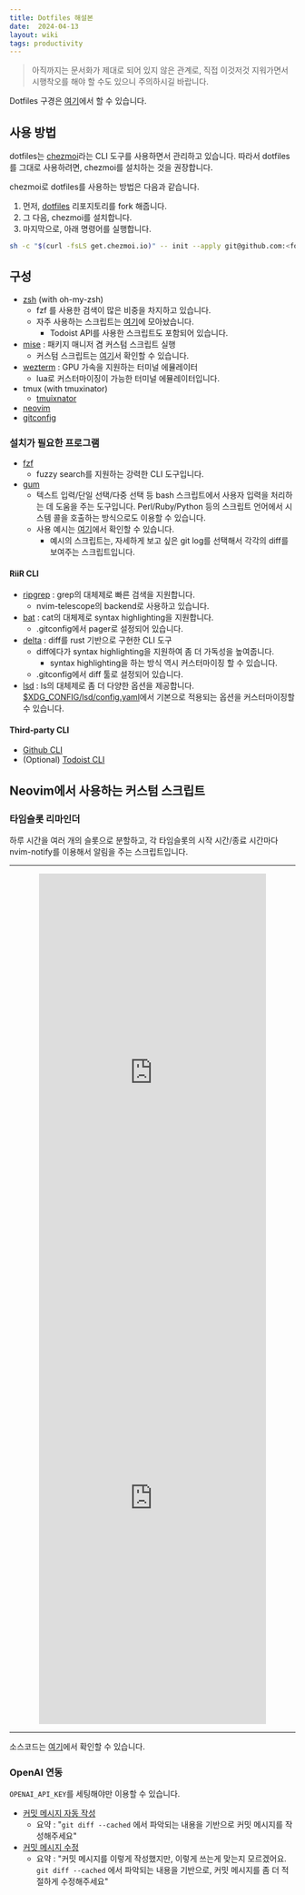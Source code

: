 ```yaml
---
title: Dotfiles 해설본
date:  2024-04-13
layout: wiki
tags: productivity
---
```


> 아직까지는 문서화가 제대로 되어 있지 않은 관계로, 직접 이것저것 지워가면서 시행착오를 해야 할 수도 있으니 주의하시길 바랍니다.

Dotfiles 구경은 [여기](https://github.com/malkoG/dotfiles)에서 할 수 있습니다.

## 사용 방법

dotfiles는 [chezmoi](https://www.chezmoi.io/)라는 CLI 도구를 사용하면서 관리하고 있습니다. 따라서 dotfiles를 그대로 사용하려면, chezmoi를 설치하는 것을 권장합니다.

chezmoi로 dotfiles를 사용하는 방법은 다음과 같습니다.

1. 먼저, [dotfiles](https://github.com/malkoG/dotfiles) 리포지토리를 fork 해줍니다.
2. 그 다음, chezmoi를 설치합니다.
3. 마지막으로, 아래 명령어를 실행합니다.

```bash
sh -c "$(curl -fsLS get.chezmoi.io)" -- init --apply git@github.com:<fork한 리포지토리> (ex. malkoG/dotfiles)
```

## 구성

- [zsh](https://github.com/malkoG/dotfiles/blob/main/dot_zshrc) (with oh-my-zsh)
  - fzf 를 사용한 검색이 많은 비중을 차지하고 있습니다.
  - 자주 사용하는 스크립트는 [여기](https://github.com/malkoG/dotfiles/blob/main/private_dot_config/kungfu/scroll.sh)에 모아놨습니다.
    - Todoist API를 사용한 스크립트도 포함되어 있습니다.
- [mise](https://github.com/malkoG/dotfiles/tree/main/private_dot_config/mise) : 패키지 매니저 겸 커스텀 스크립트 실행
  - 커스텀 스크립트는 [여기](https://github.com/malkoG/dotfiles/tree/main/private_dot_config/mise/tasks)서 확인할 수 있습니다.
- [wezterm](https://github.com/malkoG/dotfiles/tree/main/private_dot_config/wezterm) : GPU 가속을 지원하는 터미널 에뮬레이터
  - lua로 커스터마이징이 가능한 터미널 에뮬레이터입니다.
- tmux (with tmuxinator)
  - [tmuixnator](https://github.com/malkoG/dotfiles/tree/main/private_dot_config/tmuxinator)
- [neovim](https://github.com/malkoG/dotfiles/tree/main/private_dot_config/nvim)
- [gitconfig](https://github.com/malkoG/dotfiles/blob/main/dot_gitconfig)


### 설치가 필요한 프로그램

* [fzf](https://github.com/junegunn/fzf)
  * fuzzy search를 지원하는 강력한 CLI 도구입니다.
* [gum](https://github.com/charmbracelet/gum)
  * 텍스트 입력/단일 선택/다중 선택 등 bash 스크립트에서 사용자 입력을 처리하는 데 도움을 주는 도구입니다. Perl/Ruby/Python 등의 스크립트 언어에서 시스템 콜을 호출하는 방식으로도 이용할 수 있습니다.
  * 사용 예시는 [여기](https://github.com/malkoG/dotfiles/blob/main/automation/browse_diff.rb)에서 확인할 수 있습니다.
    * 예시의 스크립트는, 자세하게 보고 싶은 git log를 선택해서 각각의 diff를 보여주는 스크립트입니다.

#### RiiR CLI

* [ripgrep](https://github.com/BurntSushi/ripgrep) : grep의 대체제로 빠른 검색을 지원합니다.
  * nvim-telescope의 backend로 사용하고 있습니다.
* [bat](https://github.com/sharkdp/bat) : cat의 대체제로 syntax highlighting을 지원합니다.
  * .gitconfig에서 pager로 설정되어 있습니다.
* [delta](https://github.com/dandavison/delta) : diff를 rust 기반으로 구현한 CLI 도구
  * diff에다가 syntax highlighting을 지원하여 좀 더 가독성을 높여줍니다.
    * syntax highlighting을 하는 방식 역시 커스터마이징 할 수 있습니다.
  * .gitconfig에서 diff 툴로 설정되어 있습니다.
* [lsd](https://github.com/lsd-rs/lsd) : ls의 대체제로 좀 더 다양한 옵션을 제공합니다. [$XDG_CONFIG/lsd/config.yaml](https://github.com/malkoG/dotfiles/blob/main/private_dot_config/lsd/config.yaml)에서 기본으로 적용되는 옵션을 커스터마이징할 수 있습니다.


#### Third-party CLI

* [Github CLI](https://cli.github.com/)
* (Optional) [Todoist CLI](https://github.com/sachaos/todoist)


## Neovim에서 사용하는 커스텀 스크립트

### 타임슬롯 리마인더


하루 시간을 여러 개의 슬롯으로 분할하고,  각 타임슬롯의 시작 시간/종료 시간마다 nvim-notify를 이용해서 알림을 주는 스크립트입니다.

<hr/>

<div class="flex flex-col lg:flex-row lg:justify-center gap-x-4 gap-y-4">
<center>
	<iframe src="https://social.silicon.moe/@kodingwarrior/110683948620729734/embed" class="mastodon-embed" style="max-width: 100%; border: 0" width="400" height="720" allowfullscreen="allowfullscreen"></iframe>
</center>

<center>
<iframe src="https://social.silicon.moe/@kodingwarrior/110683962938056431/embed" class="mastodon-embed" style="max-width: 100%; border: 0" width="400" height="775" allowfullscreen="allowfullscreen"></iframe>
</center>
</div>

<hr/>



소스코드는 [여기](https://github.com/malkoG/dotfiles/blob/main/private_dot_config/nvim/init.lua#L9-L30)에서 확인할 수 있습니다.

### OpenAI 연동

`OPENAI_API_KEY`를 세팅해야만 이용할 수 있습니다.

* [커밋 메시지 자동 작성](https://github.com/malkoG/dotfiles/blob/main/private_dot_config/nvim/lua/utilities/prompt-engineering.lua#L3-L19)
  * 요약 : "`git diff --cached` 에서 파악되는 내용을 기반으로 커밋 메시지를 작성해주세요"
* [커밋 메시지 수정](https://github.com/malkoG/dotfiles/blob/main/private_dot_config/nvim/lua/utilities/prompt-engineering.lua#L21-L56)
  * 요약 : "커밋 메시지를 이렇게 작성했지만, 이렇게 쓰는게 맞는지 모르겠어요. `git diff --cached` 에서 파악되는 내용을 기반으로, 커밋 메시지를 좀 더 적절하게 수정해주세요"

<script src="https://social.silicon.moe/embed.js" async="async"></script>
